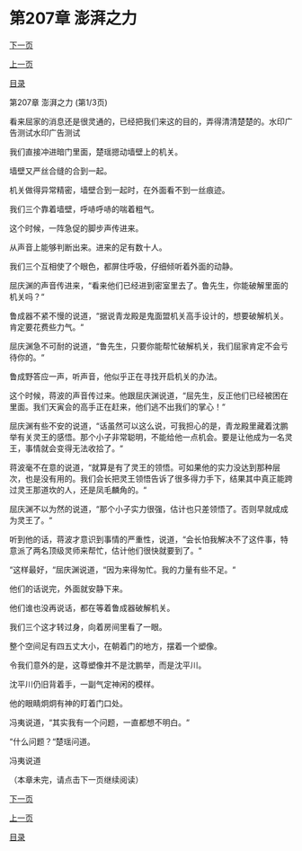 <h1>第207章    澎湃之力</h1>
            <div><p><a href="./0619_%E7%AC%AC207%E7%AB%A0_%E6%BE%8E%E6%B9%83%E4%B9%8B%E5%8A%9B.md">下一页</a></p><p><a href="./0617_%E7%AC%AC206%E7%AB%A0_%E9%87%8D%E8%A7%81%E5%A4%A9%E6%97%A5.md">上一页</a></p><p><a href="../">目录</a></p></div>
            <div><p>第207章    澎湃之力 (第1/3页)</p><p>看来屈家的消息还是很灵通的，已经把我们来这的目的，弄得清清楚楚的。水印广告测试水印广告测试</p><p>我们直接冲进暗门里面，楚瑶摁动墙壁上的机关。</p><p>墙壁又严丝合缝的合到一起。</p><p>机关做得异常精密，墙壁合到一起时，在外面看不到一丝痕迹。</p><p>我们三个靠着墙壁，呼哧呼哧的喘着粗气。</p><p>这个时候，一阵急促的脚步声传进来。</p><p>从声音上能够判断出来。进来的足有数十人。</p><p>我们三个互相使了个眼色，都屏住呼吸，仔细倾听着外面的动静。</p><p>屈庆渊的声音传进来，“看来他们已经进到密室里去了。鲁先生，你能破解里面的机关吗？“</p><p>鲁成器不紧不慢的说道，“据说青龙殿是鬼面盟机关高手设计的，想要破解机关。肯定要花费些力气。“</p><p>屈庆渊急不可耐的说道，“鲁先生，只要你能帮忙破解机关，我们屈家肯定不会亏待你的。“</p><p>鲁成野答应一声，听声音，他似乎正在寻找开启机关的办法。</p><p>这个时候，蒋波的声音传过来。他跟屈庆渊说道，“屈先生，反正他们已经被困在里面。我们天寅会的高手正在赶来，他们逃不出我们的掌心！“</p><p>屈庆渊有些不安的说道，“话虽然可以这么说，可我担心的是，青龙殿里藏着沈鹏举有关灵王的感悟。那个小子非常聪明，不能给他一点机会。要是让他成为一名灵王，事情就会变得无法收拾了。“</p><p>蒋波毫不在意的说道，“就算是有了灵王的领悟。可如果他的实力没达到那种层次，也是没有用的。我们会长把灵王领悟告诉了很多得力手下，结果其中真正能跨过灵王那道坎的人，还是凤毛麟角的。“</p><p>屈庆渊不以为然的说道，“那个小子实力很强，估计也只差领悟了。否则早就成成为灵王了。“</p><p>听到他的话，蒋波才意识到事情的严重性，说道，“会长怕我解决不了这件事，特意派了两名顶级灵师来帮忙，估计他们很快就要到了。“</p><p>“这样最好，“屈庆渊说道，“因为来得匆忙。我的力量有些不足。“</p><p>他们的话说完，外面就安静下来。</p><p>他们谁也没再说话，都在等着鲁成器破解机关。</p><p>我们三个这才转过身，向着房间里看了一眼。</p><p>整个空间足有四五丈大小，在朝着门的地方，摆着一个塑像。</p><p>令我们意外的是，这尊塑像并不是沈鹏举，而是沈平川。</p><p>沈平川仍旧背着手，一副气定神闲的模样。</p><p>他的眼睛炯炯有神的盯着门口处。</p><p>冯夷说道，“其实我有一个问题，一直都想不明白。“</p><p>“什么问题？“楚瑶问道。</p><p>冯夷说道</p><p>（本章未完，请点击下一页继续阅读）</p></div>
            <div><p><a href="./0619_%E7%AC%AC207%E7%AB%A0_%E6%BE%8E%E6%B9%83%E4%B9%8B%E5%8A%9B.md">下一页</a></p><p><a href="./0617_%E7%AC%AC206%E7%AB%A0_%E9%87%8D%E8%A7%81%E5%A4%A9%E6%97%A5.md">上一页</a></p><p><a href="../">目录</a></p></div>